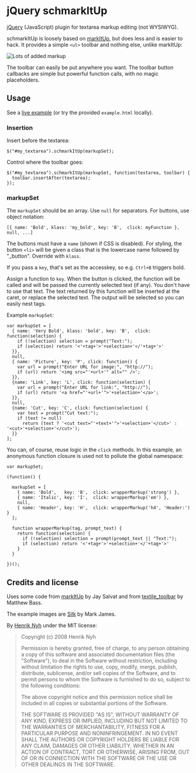 # jQuery schmarkItUp

[jQuery](http://jquery.com/) (JavaScript) plugin for textarea markup editing (not WYSIWYG).

schmarkItUp is loosely based on [markItUp](http://markitup.jaysalvat.com/), but does less and is easier to hack. It provides a simple `<ul>` toolbar and nothing else, unlike markItUp:

![Lots of added markup](http://markitup.jaysalvat.com/_images/cssmap-after.png)

The toolbar can easily be put anywhere you want. The toolbar button callbacks are simple but powerful function calls, with no magic placeholders.


## Usage

See a [live example](http://henrik.nyh.se/examples/schmarkItUp/) (or try the provided `example.html` locally).


### Insertion

Insert before the textarea:

    $("#my_textarea").schmarkItUp(markupSet);

Control where the toolbar goes:

    $("#my_textarea").schmarkItUp(markupSet, function(textarea, toolbar) {
      toolbar.insertAfter(textarea);
    });
    

### markupSet

The `markupSet` should be an array. Use `null` for separators. For buttons, use object notation:

    [{ name: 'Bold', klass: 'my_bold', key: 'B',  click: myFunction }, null, ...]

The buttons must have a `name` (shown if CSS is disabled). For styling, the button `<li>` will be
given a class that is the lowercase name followed by "_button". Override with `klass`.

If you pass a `key`, that's set as the accesskey, so e.g. `Ctrl+B` triggers bold.

Assign a function to `key`. When the button is clicked, the function will be called and will be
passed the currently selected text (if any). You don't have to use that text. The text returned
by this function will be inserted at the caret, or replace the selected text. The output will
be selected so you can easily nest tags.
    
Example `markupSet`:

    var markupSet = [
      { name: 'Very Bold', klass: 'bold', key: 'B',  click: function(selection) {
        if (!selection) selection = prompt("Text:");
        if (selection) return '<'+tag+'>'+selection+'</'+tag+'>'
      }},
      null,
      { name: 'Picture', key: 'P', click: function() {
        var url = prompt("Enter URL for image:", "http://");
        if (url) return '<img src="'+url+'" alt="" />';
      }},
      {name: 'Link', key: 'L', click: function(selection) {
        var url = prompt("Enter URL for link:", "http://");
        if (url) return '<a href="'+url+'">'+selection+'</a>';
      }},
      null,
      {name: 'Cut', key: 'C', click: function(selection) {
        var text = prompt("Cut text:");
        if (text != null)
          return (text ? '<cut text="'+text+'">'+selection+'</cut>' : '<cut>'+selection+'</cut>');
      }}
    ];

You can, of course, reuse logic in the `click` methods. In this example, an anonymous function closure is used not to pollute the global namespace:

    var markupSet;
    
    (function() {
      
      markupSet = [
        { name: 'Bold',   key: 'B',  click: wrapperMarkup('strong') },
        { name: 'Italic', key: 'I',  click: wrapperMarkup('em') },
        null,
        { name: 'Header', key: 'H',  click: wrapperMarkup('h4', 'Header:') }
      ];
    
      function wrapperMarkup(tag, prompt_text) {
        return function(selection) {
          if (!selection) selection = prompt(prompt_text || "Text:");
          if (selection) return '<'+tag+'>'+selection+'</'+tag+'>'
        }
      }
      
    })();


## Credits and license

Uses some code from [markItUp](http://markitup.jaysalvat.com/) by Jay Salvat and from [textile_toolbar](http://github.com/pelargir/textile_toolbar/) by Matthew Bass.

The example images are [Silk](http://www.famfamfam.com/lab/icons/silk/) by Mark James.

By [Henrik Nyh](http://henrik.nyh.se/) under the MIT license:

>  Copyright (c) 2008 Henrik Nyh
>
>  Permission is hereby granted, free of charge, to any person obtaining a copy
>  of this software and associated documentation files (the "Software"), to deal
>  in the Software without restriction, including without limitation the rights
>  to use, copy, modify, merge, publish, distribute, sublicense, and/or sell
>  copies of the Software, and to permit persons to whom the Software is
>  furnished to do so, subject to the following conditions:
>
>  The above copyright notice and this permission notice shall be included in
>  all copies or substantial portions of the Software.
>
>  THE SOFTWARE IS PROVIDED "AS IS", WITHOUT WARRANTY OF ANY KIND, EXPRESS OR
>  IMPLIED, INCLUDING BUT NOT LIMITED TO THE WARRANTIES OF MERCHANTABILITY,
>  FITNESS FOR A PARTICULAR PURPOSE AND NONINFRINGEMENT. IN NO EVENT SHALL THE
>  AUTHORS OR COPYRIGHT HOLDERS BE LIABLE FOR ANY CLAIM, DAMAGES OR OTHER
>  LIABILITY, WHETHER IN AN ACTION OF CONTRACT, TORT OR OTHERWISE, ARISING FROM,
>  OUT OF OR IN CONNECTION WITH THE SOFTWARE OR THE USE OR OTHER DEALINGS IN
>  THE SOFTWARE.
